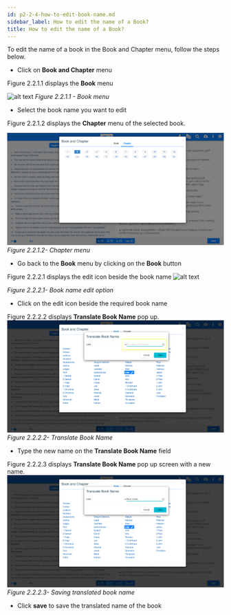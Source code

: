 ```yaml
---
id: p2-2-4-how-to-edit-book-name.md
sidebar_label: How to edit the name of a Book?
title: How to edit the name of a Book?
---
```




To edit the name of a book in the Book and Chapter menu, follow the steps below.

-   Click on **Book and Chapter** menu

Figure 2.2.1.1 displays the **Book** menu

![alt text](../../../../static/AutographaLiveImages/Book_Chapter/book-menu-fig-2.2.1.1.jpg 'Book menu')
_Figure 2.2.1.1 - Book menu_

-   Select the book name you want to edit

Figure 2.2.1.2 displays the **Chapter** menu of the selected book.

![alt text](../../../../static/AutographaLiveImages/Book_Chapter/chapter-menu-fig-2.2.1.2.jpg 'Chapter menu')
_Figure 2.2.1.2- Chapter menu_

-   Go back to the **Book** menu by clicking on the **Book** button

Figure 2.2.2.1 displays the edit icon beside the book name
![alt text](../../../../static/AutographaLiveImages/Book_Chapter/book-name-edit-icon-fix-2.2.2.1.jpg 'Book name edit option')

_Figure 2.2.2.1- Book name edit option_

-   Click on the edit icon beside the required book name

Figure 2.2.2.2 displays **Translate Book Name** pop up.
![alt text](../../../../static/AutographaLiveImages/Book_Chapter/translation-book-name-fig-2.2.2.2.jpg 'Translate Book Name')
_Figure 2.2.2.2- Translate Book Name_

-   Type the new name on the **Translate Book Name** field

Figure 2.2.2.3 displays **Translate Book Name** pop up screen with a new name.
![alt text](../../../../static/AutographaLiveImages/Book_Chapter/saving-translated-book-name-fig-2.2.2.3.jpg 'Saving translated book name')
_Figure 2.2.2.3- Saving translated book name_

-   Click **save** to save the translated name of the book

